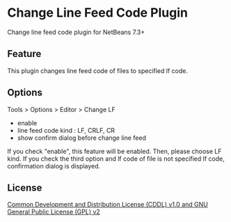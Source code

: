 # Change Line Feed Code Plugin
Change line feed code plugin for NetBeans 7.3+

## Feature
This plugin changes line feed code of files to specified lf code.

## Options

Tools > Options > Editor > Change LF

- enable
- line feed code kind : LF, CRLF, CR
- show confirm dialog before change line feed

If you check "enable", this feature will be enabled. Then, please choose LF kind.
If you check the third option and lf code of file is not specified lf code,
confirmation dialog is displayed.

## License
[Common Development and Distribution License (CDDL) v1.0 and GNU General Public License (GPL) v2](http://netbeans.org/cddl-gplv2.html)
